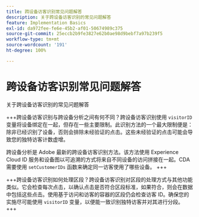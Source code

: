 ```yaml
---
title: 跨设备访客识别常见问题解答
description: 关于跨设备访客识别的常见问题解答
feature: Implementation Basics
exl-id: da972fee-fe6e-45b2-af01-50674989c375
source-git-commit: 25eccb2b9fe3827e62b0ae98d9bebf7a97b239f5
workflow-type: tm+mt
source-wordcount: '191'
ht-degree: 100%

---
```


# 跨设备访客识别常见问题解答

关于跨设备访客识别的常见问题解答 

+++跨设备访客识别与跨设备分析之间有何不同？跨设备访客识别使用 `visitorID` 变量将设备绑定在一起，但存在一些主要限制。此识别方法的一个最大限制便是：除非已经识别了设备，否则会排除未经验证的点击。这些未经验证的点击可能会导致您的独特访客计数虚增。

跨设备分析是 Adobe 最新的跨设备访客识别方法。该方法使用 Experience Cloud ID 服务和设备图以可追溯的方式将来自不同设备的访问拼接在一起。CDA 需要使用 `setCustomerIDs` 函数来确定同一访客使用了哪些设备。
+++

+++跨设备访客识别如何处理区段？跨设备访客识别对区段的处理方式与其他功能类似。它会检查每次点击，以确认点击是否符合区段标准，如果符合，则会在数据中包括这些点击。使用基于访问和访客的容器的区段仍会检查访客 ID。确保您的实施尽可能使用 `visitorID` 变量，以便能一致识别独特访客并对其进行分段。
+++
